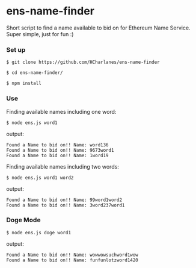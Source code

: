 # ens-name-finder
Short script to find a name available to bid on for Ethereum Name Service.
Super simple, just for fun :)

### Set up

```
$ git clone https://github.com/HCharlanes/ens-name-finder
```
```
$ cd ens-name-finder/
```
```
$ npm install
```

### Use

Finding available names including one word: 

```
$ node ens.js word1
```

output: 
```
Found a Name to bid on!! Name: word136
Found a Name to bid on!! Name: 9673word1
Found a Name to bid on!! Name: 1word19

```

Finding available names including two words: 

```
$ node ens.js word1 word2
```

output: 
```
Found a Name to bid on!! Name: 99word1word2
Found a Name to bid on!! Name: 3word237word1
```

### Doge Mode

```
$ node ens.js doge word1
```

output: 
```
Found a Name to bid on!! Name: wowwowsuchword1wow
Found a Name to bid on!! Name: funfunlotzword1420
```